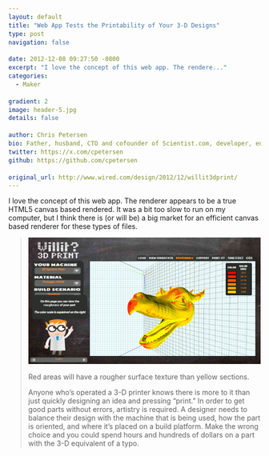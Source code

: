 ```yaml
---
layout: default
title: "Web App Tests the Printability of Your 3-D Designs"
type: post
navigation: false

date: 2012-12-08 09:27:50 -0800
excerpt: "I love the concept of this web app. The rendere..."
categories:
  - Maker

gradient: 2
image: header-5.jpg
details: false

author: Chris Petersen
bio: Father, husband, CTO and cofounder of Scientist.com, developer, entrepreneur and technologist.
twitter: https://x.com/cpetersen
github: https://github.com/cpetersen

original_url: http://www.wired.com/design/2012/12/willit3dprint/
---
```



I love the concept of this web app. The renderer appears to be a true HTML5 canvas based rendered. It was a bit too slow to run on my computer, but I think there is (or will be) a big market for an efficient canvas based renderer for these types of files.

 >   [![](/assets/import/8e860fa6374a921c8d6d43aae7fd7ea0.png)](http://www.wired.com/design/2012/12/willit3dprint/willit3dprint-dot-com-dragon-head-wired-design/) 
 > 
 > Red areas will have a rougher surface texture than yellow sections.
 > 
 >  
 > 
 > Anyone who’s operated a 3-D printer knows there is more to it than just quickly designing an idea and pressing “print.” In order to get good parts without errors, artistry is required. A designer needs to balance their design with the machine that is being used, how the part is oriented, and where it’s placed on a build platform. Make the wrong choice and you could spend hours and hundreds of dollars on a part with the 3-D equivalent of a typo.
 > 
 > 
